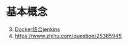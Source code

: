 


# 基本概念 #

3. [Docker结合jenkins](https://my.oschina.net/donhui/blog/470372)
4. https://www.zhihu.com/question/25385945




